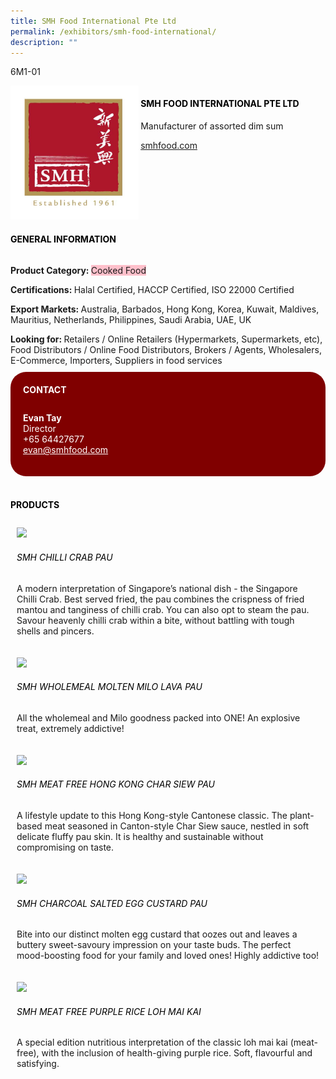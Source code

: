 ```yaml
---
title: SMH Food International Pte Ltd
permalink: /exhibitors/smh-food-international/
description: ""
---
```

<head>
	<div class="flex-paragraph">
		<!--hi there! this is a comment and will provide you with instructional guides-->
		<!--insert booth number here!-->
		<p style="text-transform: uppercase">6M1-01</p></div>
			<div class="flex-container" style="display: flex; flex-wrap: wrap;">
				<!--insert DOWNLOAD link of company logo between the " marks!-->
			<div class="card sgds" style="flex: 1 1 40%; display: block;"><img src="/images/smhintl.png"></div>
	<div class="card-sgds" style="flex: 1 1 58%; display: block; margin-left: 3px">
		<h4 style="text-transform: uppercase; color: black;"><!--insert the exhibitor's name between the <b> tags here--><b>SMH Food International Pte Ltd</b></h4><!--insert the exhibitor's description between the <p> tags here-->
		<p>Manufacturer of assorted dim sum</p>
		<!--insert the exhibitor's website link, making sure there is "https:// www." present please. make sure the entire https link goes in between the " marks-->
		<p><a href="http://smhfood.com/" target="_blank"><!--insert the www website link here (no need for https)-->smhfood.com</a></p>
	</div>
</div>
</head>

<body>
	<h4 style="text-transform: uppercase; color: black;"><b>General Information</b></h4>
		<div class="flex-container" style="display: flex; flex-wrap: wrap;">
			<div class="card sgds" style="flex: 1 1 65%; display: block; align-self: stretch">
			<div class="flex-paragraph">
			<p><b>Product Category: </b><span style=" background-color: pink; border-radius: 10 px;"><!--insert the exhibitor's pdt cat between the <p> tags here-->Cooked Food</span></p> 
				<p><b>Certifications: </b><!--insert all the exhibitor's certifications between the </b> and </p> here-->Halal Certified, HACCP Certified, ISO 22000 Certified</p>
			<p><b>Export Markets: </b><!--insert all the exhibitor's export markets between the </b> and </p> here-->Australia, Barbados, Hong Kong, Korea, Kuwait, Maldives, Mauritius, Netherlands, Philippines, Saudi Arabia, UAE, UK</p>
			<p style="margin-bottom: 10px;"><b>Looking for: </b><!--insert all the exhibitor's potential business partners between the </b> and </p> here-->Retailers / Online Retailers (Hypermarkets, Supermarkets, etc), Food Distributors / Online Food Distributors, Brokers / Agents, Wholesalers, E-Commerce, Importers, Suppliers in food services</p>
			</div>
		</div>
		<div class="card sgds" style="flex: 1 1 35%; padding: 10px; display: block; background-color: maroon; border-radius: 25px; align-self: center;">
		<h4 style="color: white; margin-top: 10px; margin-left: 10px;">CONTACT</h4>
		<div class="flex-paragraph">
			<!--replace with exhibitor's: -->
			<p style="padding: 10px; color: white;"><b><!-- POC name-->Evan Tay</b><br><!-- designation-->Director<br><!--contact number-->+65 64427677<br><!-- for linking purposes, insert their email after "mailto:"...--><a href="mailto:evan@smhfood.com" style="color: white;"><!--...and also include the display email before </a> here-->evan@smhfood.com</a></p>
		</div>
			</div>
		</div>
	<br>
		<h4 style="text-transform: uppercase; color: black;"><b>products</b></h4>
<div style="display: flex; flex-wrap: wrap;">
  <div class="card sgds" style="flex: 1 1 47%; margin: 10px; display: block;"><!--insert the exhibitor's DOWNLOAD image for product between the " marks here-->
	<div class="flex-image" style="display: block;"><img src="https://drive.google.com/u/0/uc?id=1FHGI1r7AfzbMdhkcrYyHVOXBWtc7JLiM&export=download"></div>
	<div class="flex-paragraph">
		<h6 style="text-transform: uppercase; color: black;"><!--insert product name before </h6> and product description after <p>-->SMH Chilli Crab Pau </h6>
		<p>A modern interpretation of Singapore’s national dish - the Singapore Chilli Crab. Best served fried, the pau combines the crispness of fried mantou and tanginess of chilli crab. You can also opt to steam the pau. Savour heavenly chilli crab within a bite, without battling with tough shells and pincers.</p></div>
	</div>
		<div class="card sgds" style="flex: 1 1 47%; margin: 10px; display: block;">
		<div class="flex-image" style="display: block;"><img src="https://drive.google.com/u/0/uc?id=1NQvkjyks2P1H9vvIR7ALAc6uDAP3gLps&export=download"></div>
	<div class="flex-paragraph">
		<h6 style="text-transform: uppercase; color: black;">SMH Wholemeal Molten Milo Lava Pau</h6>
		<p>All the wholemeal and Milo goodness packed into ONE! An explosive treat, extremely addictive!</p></div>
	</div>
		<div class="card sgds" style="flex: 1 1 47%; margin: 10px; display: block;">
		<div class="flex-image" style="display: block;"><img src="https://drive.google.com/u/0/uc?id=11XMvLcT0HE3Jw9hiFSZNIFdQ6um1uReq&export=download"></div>
	<div class="flex-paragraph">
		<h6 style="text-transform: uppercase; color: black;">SMH Meat Free Hong Kong Char Siew Pau</h6>
		<p>A lifestyle update to this Hong Kong-style Cantonese classic. The plant-based meat seasoned in Canton-style Char Siew sauce, nestled in soft delicate fluffy pau skin. It is healthy and sustainable without compromising on taste.</p></div>
		</div>
		<div class="card sgds" style="flex: 1 1 47%; margin: 10px; display: block;">
		<div class="flex-image" style="display: block;"><img src="https://drive.google.com/u/0/uc?id=1M-8NRzpoyy6C5BlrV5ADrRG7QAopV1hS&export=download"></div>
	<div class="flex-paragraph">
		<h6 style="text-transform: uppercase; color: black;">SMH Charcoal Salted Egg Custard Pau</h6>
		<p>Bite into our distinct molten egg custard that oozes out and leaves a buttery sweet-savoury impression on your taste buds. The perfect mood-boosting food for your family and loved ones! Highly addictive too!</p></div>
	</div>
		<div class="card sgds" style="flex: 1 1 47%; margin: 10px; display: block;">
		<div class="flex-image" style="display: block;"><img src="https://drive.google.com/u/0/uc?id=1Bgdzol_deSQOHVt_jT1E_Tk9qlIGfO8v&export=download"></div>
	<div class="flex-paragraph">
		<h6 style="text-transform: uppercase; color: black;">SMH Meat Free Purple Rice Loh Mai Kai</h6>
		<p>A special edition nutritious interpretation of the classic loh mai kai (meat-free), with the inclusion of health-giving purple rice. Soft, flavourful and satisfying. </p></div>
	</div>
	<!--don't delete these 2 tags. double check how the layout looks on the right too and lemme know if there are any problems! thank u so much for ur hardwork!-->
	</div>
</body>